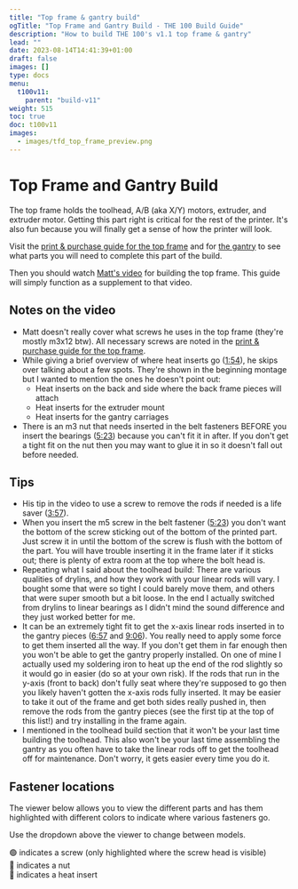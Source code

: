 ```yaml
---
title: "Top frame & gantry build"
ogTitle: "Top Frame and Gantry Build - THE 100 Build Guide"
description: "How to build THE 100's v1.1 top frame & gantry"
lead: ""
date: 2023-08-14T14:41:39+01:00
draft: false
images: []
type: docs
menu:
  t100v11:
    parent: "build-v11"
weight: 515
toc: true
doc: t100v11
images: 
  - images/tfd_top_frame_preview.png
---
```

# Top Frame and Gantry Build

The top frame holds the toolhead, A/B (aka X/Y) motors, extruder, and extruder motor. Getting this part right is critical for the rest of the printer. It's also fun because you will finally get a sense of how the printer will look.

Visit the <a href="/t100/1.1/printing-guide/top-frame/">print & purchase guide for the top frame</a> and for <a href="/t100/1.1/printing-guide/gantry/">the gantry</a> to see what parts you will need to complete this part of the build. 

Then you should watch <a href="https://www.youtube.com/watch?v=g_kgOLjIEg0" target="_blank">Matt's video</a> for building the top frame. This guide will simply function as a supplement to that video. 

## Notes on the video
  - Matt doesn't really cover what screws he uses in the top frame (they're mostly m3x12 btw). All necessary screws are noted in the <a href="/t100/1.1/printing-guide/top-frame/">print & purchase guide for the top frame</a>.
  - While giving a brief overview of where heat inserts go (<a href="https://youtu.be/g_kgOLjIEg0?t=114" target="_blank">1:54</a>), he skips over talking about a few spots. They're shown in the beginning montage but I wanted to mention the ones he doesn't point out:
    - Heat inserts on the back and side where the back frame pieces will attach
    - Heat inserts for the extruder mount
    - Heat inserts for the gantry carriages
  - There is an m3 nut that needs inserted in the belt fasteners BEFORE you insert the bearings (<a href="https://youtu.be/g_kgOLjIEg0?t=323" target="_blank">5:23</a>) because you can't fit it in after. If you don't get a tight fit on the nut then you may want to glue it in so it doesn't fall out before needed. 

## Tips
  - His tip in the video to use a screw to remove the rods if needed is a life saver (<a href="https://youtu.be/g_kgOLjIEg0?t=237" target="_blank">3:57</a>).
  - When you insert the m5 screw in the belt fastener (<a href="https://youtu.be/g_kgOLjIEg0?t=323" target="_blank">5:23</a>) you don't want the bottom of the screw sticking out of the bottom of the printed part. Just screw it in until the bottom of the screw is flush with the bottom of the part. You will have trouble inserting it in the frame later if it sticks out; there is plenty of extra room at the top where the bolt head is. 
  - Repeating what I said about the toolhead build: There are various qualities of drylins, and how they work with your linear rods will vary. I bought some that were so tight I could barely move them, and others that were super smooth but a bit loose. In the end I actually switched from drylins to linear bearings as I didn't mind the sound difference and they just worked better for me. 
  - It can be an extremely tight fit to get the x-axis linear rods inserted in to the gantry pieces (<a href="https://youtu.be/g_kgOLjIEg0?t=417" target="_blank">6:57</a> and <a href="https://youtu.be/g_kgOLjIEg0?t=445" target="_blank">9:06</a>). You really need to apply some force to get them inserted all the way. If you don't get them in far enough then you won't be able to get the gantry properly installed. On one of mine I actually used my soldering iron to heat up the end of the rod slightly so it would go in easier (do so at your own risk). If the rods that run in the y-axis (front to back) don't fully seat where they're supposed to go then you likely haven't gotten the x-axis rods fully inserted. It may be easier to take it out of the frame and get both sides really pushed in, then remove the rods from the gantry pieces (see the first tip at the top of this list!) and try installing in the frame again.
  - I mentioned in the toolhead build section that it won't be your last time building the toolhead. This also won't be your last time assembling the gantry as you often have to take the linear rods off to get the toolhead off for maintenance. Don't worry, it gets easier every time you do it. 

## Fastener locations
The viewer below allows you to view the different parts and has them highlighted with different colors to indicate where various fasteners go.

Use the dropdown above the viewer to change between models.

<div class="row bd">
  🟢 indicates a screw (only highlighted where the screw head is visible)<br>
  🔵 indicates a nut<br>
  🔴 indicates a heat insert<br>
</div>
<br>

<div id="modelpicker">
</div>
<div id="stlviewer">
</div>



<!-- Import maps polyfill -->
<!-- Remove this when import maps will be widely supported -->
<script async src="https://unpkg.com/es-module-shims@1.6.3/dist/es-module-shims.js"></script>
<script type="importmap">
  {
    "imports": {
      "three": "https://unpkg.com/three@v0.155.0/build/three.module.js",
      "three/addons/": "https://unpkg.com/three@v0.155.0/examples/jsm/"
    }
  }
</script>

<script>
  const params = {
    asset: 'belt_fastener',
    STL: 'belt_fastener'
  };

    const assets = [
    'belt_fastener',
    'rod_holder',
    'connector_z',
    'back_left',
    'back_right',
    'front_left',
    'front_right',
    'connector_back_1',
    'connector_back_2',
    'connector_top_1',
    'connector_top_2',
    'connector_side_1',
    'connector_side_2'
  ];
</script>

<script type="module" src="/js/viewer.js"></script>
